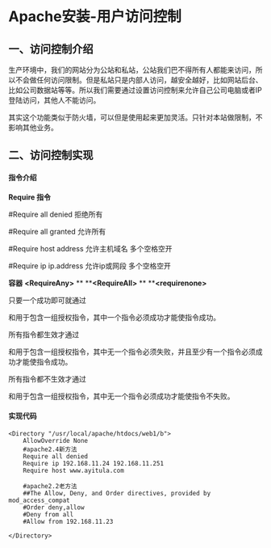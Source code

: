 # Apache安装-用户访问控制

## 一、访问控制介绍

生产环境中，我们的网站分为公站和私站，公站我们巴不得所有人都能来访问，所以不会做任何访问限制。但是私站只是内部人访问，越安全越好，比如网站后台、比如公司数据站等等。所以我们需要通过设置访问控制来允许自己公司电脑或者IP登陆访问，其他人不能访问。

其实这个功能类似于防火墙，可以但是使用起来更加灵活。只针对本站做限制，不影响其他业务。

## 二、访问控制实现

#### 指令介绍

**Require 指令**

\#Require all denied 拒绝所有

\#Require all granted 允许所有

\#Require host address 允许主机域名 多个空格空开

\#Require ip ip.address 允许ip或网段 多个空格空开

**容器**​ **&lt;RequireAny&gt;**​ ** **​ **&lt;RequireAll&gt;**​ ** **​ **&lt;requirenone&gt;**

只要一个成功即可就通过

<RequireAny>和</RequireAny>用于包含一组授权指令，其中一个指令必须成功才能使<RequireAny>指令成功。

所有指令都生效才通过

<RequireAll>和</RequireAll>用于包含一组授权指令，其中无一个指令必须失败，并且至少有一个指令必须成功才能使<RequireAll>指令成功。

所有指令都不生效才通过

<requirenone>和</requirenone>用于包含一组授权指令，其中无一个指令必须成功才能使<requirenone>指令不失败。

#### 实现代码

```
<Directory "/usr/local/apache/htdocs/web1/b">
    AllowOverride None
    #apache2.4新方法
    Require all denied
    Require ip 192.168.11.24 192.168.11.251
    Require host www.ayitula.com

    #apache2.2老方法
    ##The Allow, Deny, and Order directives, provided by mod_access_compat
    #Order deny,allow
    #Deny from all
    #Allow from 192.168.11.23

</Directory>
```
